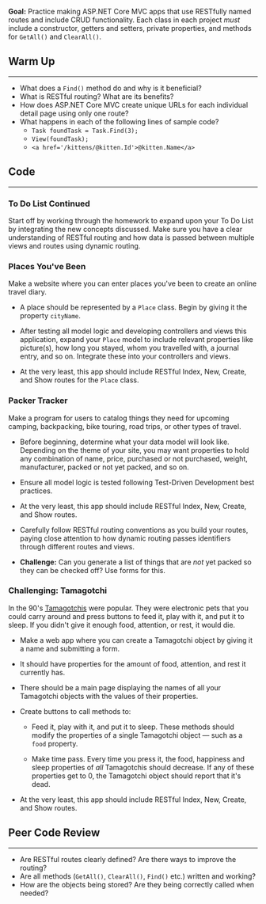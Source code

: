 **Goal:** Practice making ASP.NET Core MVC apps that use RESTfully named routes and include CRUD functionality. Each class in each project _must_ include a constructor, getters and setters, private properties, and methods for `GetAll()` and `ClearAll()`.

## Warm Up
---

* What does a `Find()` method do and why is it beneficial?
* What is RESTful routing? What are its benefits?
* How does ASP.NET Core MVC create unique URLs for each individual detail page using only one route?
* What happens in each of the following lines of sample code?
  * `Task foundTask = Task.Find(3);`
  * `View(foundTask);`
  * `<a href='/kittens/@kitten.Id'>@kitten.Name</a>`

## Code
---

### To Do List Continued

Start off by working through the homework to expand upon your To Do List by integrating the new concepts discussed. Make sure you have a clear understanding of RESTful routing and how data is passed between multiple views and routes using dynamic routing.

### Places You've Been

Make a website where you can enter places you've been to create an online travel diary.

* A place should be represented by a `Place` class. Begin by giving it the property `cityName`.

* After testing all model logic and developing controllers and views this application, expand your `Place` model to include relevant properties like picture(s), how long you stayed, whom you travelled with, a journal entry, and so on. Integrate these into your controllers and views.

* At the very least, this app should include RESTful Index, New, Create, and Show routes for the `Place` class.  

### Packer Tracker

Make a program for users to catalog things they need for upcoming camping, backpacking, bike touring, road trips, or other types of travel.

* Before beginning, determine what your data model will look like. Depending on the theme of your site, you may want properties to hold any combination of name, price, purchased or not purchased, weight, manufacturer, packed or not yet packed, and so on.

* Ensure all model logic is tested following Test-Driven Development best practices.

* At the very least, this app should include RESTful Index, New, Create, and Show routes.  

* Carefully follow RESTful routing conventions as you build your routes, paying close attention to how dynamic routing passes identifiers through different routes and views.

* **Challenge:** Can you generate a list of things that are _not_ yet packed so they can be checked off? Use forms for this.

### Challenging: Tamagotchi

In the 90's [Tamagotchis](http://en.wikipedia.org/wiki/Tamagotchi) were popular. They were electronic pets that you could carry around and press buttons to feed it, play with it, and put it to sleep. If you didn't give it enough food, attention, or rest, it would die.

* Make a web app where you can create a Tamagotchi object by giving it a name and submitting a form.

* It should have properties for the amount of food, attention, and rest it currently has.

* There should be a main page displaying the names of all your Tamagotchi objects with the values of their properties.

* Create buttons to call methods to:

  * Feed it, play with it, and put it to sleep. These methods should modify the properties of a single Tamagotchi object — such as a `food` property.

  * Make time pass. Every time you press it, the food, happiness and sleep properties of _all_ Tamagotchis should decrease. If any of these properties get to 0, the Tamagotchi object should report that it's dead.

* At the very least, this app should include RESTful Index, New, Create, and Show routes.  

## Peer Code Review
---

* Are RESTful routes clearly defined? Are there ways to improve the routing?
* Are all methods (`GetAll()`, `ClearAll()`, `Find()` etc.) written and working?
* How are the objects being stored? Are they being correctly called when needed?
